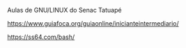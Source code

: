Aulas de GNU/LINUX do Senac Tatuapé

https://www.guiafoca.org/guiaonline/inicianteintermediario/

https://ss64.com/bash/
